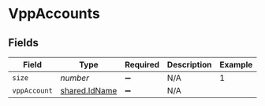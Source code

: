 # VppAccounts


## Fields

| Field                                                 | Type                                                  | Required                                              | Description                                           | Example                                               |
| ----------------------------------------------------- | ----------------------------------------------------- | ----------------------------------------------------- | ----------------------------------------------------- | ----------------------------------------------------- |
| `size`                                                | *number*                                              | :heavy_minus_sign:                                    | N/A                                                   | 1                                                     |
| `vppAccount`                                          | [shared.IdName](../../../sdk/models/shared/idname.md) | :heavy_minus_sign:                                    | N/A                                                   |                                                       |